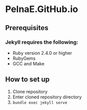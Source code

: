 # PelnaE.GitHub.io

## Prerequisites

### Jekyll requires the following:

* Ruby version 2.4.0 or higher
* RubyGems
* GCC and Make

## How to set up

1. Clone repository
2. Enter cloned repository directory
3. `bundle exec jekyll serve`